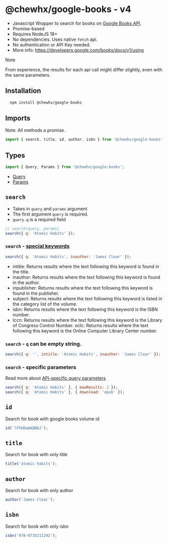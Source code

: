 # @chewhx/google-books - v4

- Javascript Wrapper to search for books on [Google Books API](https://developers.google.com/books/docs/overview).
- Promise-based
- Requires NodeJS 18+
- No dependencies. Uses native `fetch` api.
- No authentication or API Key needed.
- More info: https://developers.google.com/books/docs/v1/using

> [!NOTE]
> From experience, the results for each api call might differ slightly, even with the same parameters.

## Installation

```bash
  npm install @chewhx/google-books
```

## Imports

Note: All methods a promise.

```javascript
import { search, title, id, author, isbn } from '@chewhx/google-books';
```

## Types

```typescript
import { Query, Params } from '@chewhx/google-books';
```

- [Query](https://github.com/chewhx/google-books/blob/develop-4.0/src/types/Query.ts)
- [Params](https://github.com/chewhx/google-books/blob/develop-4.0/src/types/Params.ts)

## `search`

- Takes in `query` and `params` argument
- The first argument `query` is required.
- `query.q` is a required field

```javascript
// search(query, params)
search({ q: 'Atomic Habits' });
```

### `search` - [special keywords](https://developers.google.com/books/docs/v1/using#PerformingSearch)

```javascript
search({ q: 'Atomic Habits', inauthor: 'James Clear' });
```

- intitle: Returns results where the text following this keyword is found in the title.
- inauthor: Returns results where the text following this keyword is found in the author.
- inpublisher: Returns results where the text following this keyword is found in the publisher.
- subject: Returns results where the text following this keyword is listed in the category list of the volume.
- isbn: Returns results where the text following this keyword is the ISBN number.
- lccn: Returns results where the text following this keyword is the Library of Congress Control Number.
  oclc: Returns results where the text following this keyword is the Online Computer Library Center number.

### `search` - `q` can be empty string.

```javascript
search({ q: '', intitle: 'Atomic Habits', inauthor: 'James Clear' });
```

### `search` - specific parameters

Read more about [API-specific query parameters](https://developers.google.com/books/docs/v1/using#api_params)

```javascript
search({ q: 'Atomic Habits' }, { maxResults: 2 });
search({ q: 'Atomic Habits' }, { download: 'epub' });
```

## `id`

Search for book with google books volume id

```javascript
id('lFhbDwAAQBAJ');
```

## `title`

Search for book with only title

```javascript
title('atomic habits');
```

## `author`

Search for book with only author

```javascript
author('James Clear');
```

## `isbn`

Search for book with only isbn

```javascript
isbn('978-0735211292');
```
